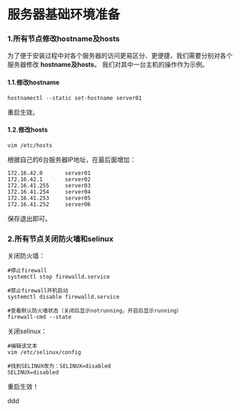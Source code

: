 服务器基础环境准备
================================================================================
### 1.所有节点修改hostname及hosts
为了便于安装过程中对各个服务器的访问更易区分、更便捷，我们需要分别对各个服务器修改 **hostname及hosts**。
我们对其中一台主机的操作作为示例。

#### 1.1.修改hostname
```shell
hostnamectl --static set-hostname server01
```
重启生效。

#### 1.2.修改hosts
```shell
vim /etc/hosts
```
根据自己的6台服务器IP地址，在最后面增加：
```
172.16.42.0       server01
172.16.42.1       server02
172.16.41.255     server03
172.16.41.254     server04
172.16.41.253     server05
172.16.41.252     server06
```
保存退出即可。

### 2.所有节点关闭防火墙和selinux
关闭防火墙：
```shell
#停止firewall
systemctl stop firewalld.service

#禁止firewall开机启动
systemctl disable firewalld.service

#查看默认防火墙状态（关闭后显示notrunning，开启后显示running）
firewall-cmd --state
```
关闭selinux：
```shell
#编辑该文本
vim /etc/selinux/config

#找到SELINUX改为：SELINUX=disabled
SELINUX=disabled
```
重启生效！





































ddd
